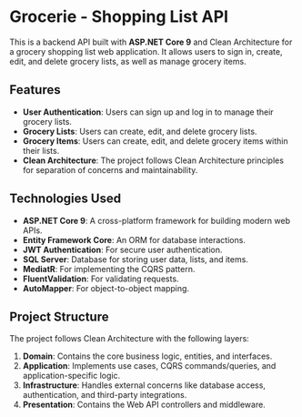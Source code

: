 # Grocerie - Shopping List API

This is a backend API built with **ASP.NET Core 9** and Clean Architecture for a grocery shopping list web application. It allows users to sign in, create, edit, and delete grocery lists, as well as manage grocery items.

## Features

- **User Authentication**: Users can sign up and log in to manage their grocery lists.
- **Grocery Lists**: Users can create, edit, and delete grocery lists.
- **Grocery Items**: Users can create, edit, and delete grocery items within their lists.
- **Clean Architecture**: The project follows Clean Architecture principles for separation of concerns and maintainability.

## Technologies Used

- **ASP.NET Core 9**: A cross-platform framework for building modern web APIs.
- **Entity Framework Core**: An ORM for database interactions.
- **JWT Authentication**: For secure user authentication.
- **SQL Server**: Database for storing user data, lists, and items.
- **MediatR**: For implementing the CQRS pattern.
- **FluentValidation**: For validating requests.
- **AutoMapper**: For object-to-object mapping.

## Project Structure

The project follows Clean Architecture with the following layers:

1. **Domain**: Contains the core business logic, entities, and interfaces.
2. **Application**: Implements use cases, CQRS commands/queries, and application-specific logic.
3. **Infrastructure**: Handles external concerns like database access, authentication, and third-party integrations.
4. **Presentation**: Contains the Web API controllers and middleware.
